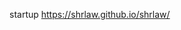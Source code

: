 startup  https://shrlaw.github.io/shrlaw/

<!---
shrlaw/shrlaw is a ✨ special ✨ repository because its `README.md` (this file) appears on your GitHub profile.
You can click the Preview link to take a look at your changes.
--->
